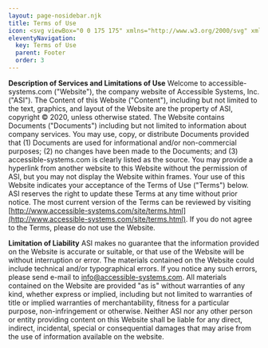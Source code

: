 ```yaml
---
layout: page-nosidebar.njk
title: Terms of Use
icon: <svg viewBox="0 0 175 175" xmlns="http://www.w3.org/2000/svg" xmlns:xlink="http://www.w3.org/1999/xlink"><clipPath id="a"><circle cx="87.5" cy="87.5" r="87.5"/></clipPath><circle cx="87.5" cy="87.5" fill="#ff6c88" r="87.5"/><g clip-path="url(#a)"><path d="m54.27 130.98 65.01 65.01 81.46-81.45-70.48-70.48-51.07 3.15 12.51 12.51h-12.51l-12.32-12.32-14.85 14.85 14.68 14.69-16.94 16.95 19.21 19.21z" fill="#f6589b" opacity=".5"/></g><g fill="#fff"><path d="m64.79 45-10.52 10.47-4.12-4.12a3.19 3.19 0 0 0 -4.52 4.51l6.37 6.39a3.15 3.15 0 0 0 2.25.94 3.19 3.19 0 0 0 2.27-.94l12.79-12.78a3.2 3.2 0 0 0 -4.52-4.47z"/><path d="m79.19 47.21a3.2 3.2 0 0 0 3.2 3.2h44.72a3.2 3.2 0 1 0 0-6.39h-44.72a3.19 3.19 0 0 0 -3.2 3.19z"/><path d="m82.39 63.19h31.94a3.2 3.2 0 1 0 0-6.39h-31.94a3.2 3.2 0 1 0 0 6.39z"/><path d="m64.79 78.85-10.52 10.52-4.12-4.13a3.2 3.2 0 0 0 -4.52 4.52l6.37 6.39a3.18 3.18 0 0 0 2.25.93 3.23 3.23 0 0 0 2.27-.93l12.79-12.78a3.2 3.2 0 1 0 -4.52-4.52z"/><path d="m79.19 81.11a3.2 3.2 0 0 0 3.2 3.2h44.72a3.2 3.2 0 1 0 0-6.39h-44.72a3.19 3.19 0 0 0 -3.2 3.19z"/><path d="m82.39 97.08h31.94a3.2 3.2 0 1 0 0-6.39h-31.94a3.2 3.2 0 1 0 0 6.39z"/><path d="m64.79 112.75-10.52 10.52-4.12-4.13a3.2 3.2 0 0 0 -4.52 4.52l6.37 6.39a3.18 3.18 0 0 0 2.25.93 3.23 3.23 0 0 0 2.27-.93l12.77-12.78a3.2 3.2 0 1 0 -4.52-4.52z"/><path d="m79.19 115a3.19 3.19 0 0 0 3.2 3.19h44.72a3.2 3.2 0 1 0 0-6.39h-44.72a3.2 3.2 0 0 0 -3.2 3.2z"/><path d="m82.39 131h31.94a3.2 3.2 0 1 0 0-6.39h-31.94a3.2 3.2 0 1 0 0 6.39z"/></g></svg>
eleventyNavigation:
  key: Terms of Use
  parent: Footer
  order: 3
---
```


**Description of Services and Limitations of Use**
Welcome to accessible-systems.com ("Website"), the company website of Accessible Systems, Inc. ("ASI"). The Content of this Website ("Content"), including but not limited to the text, graphics, and layout of the Website are the property of ASI, copyright © 2020, unless otherwise stated. The Website contains Documents ("Documents") including but not limited to information about company services. You may use, copy, or distribute Documents provided that (1) Documents are used for informational and/or non-commercial purposes; (2) no changes have been made to the Documents; and (3) accessible-systems.com is clearly listed as the source. You may provide a hyperlink from another website to this Website without the permission of ASI, but you may not display the Website within frames. Your use of this Website indicates your acceptance of the Terms of Use ("Terms") below. ASI reserves the right to update these Terms at any time without prior notice. The most current version of the Terms can be reviewed by visiting [http://www.accessible-systems.com/site/terms.html](http://www.accessible-systems.com/site/terms.html). If you do not agree to the Terms, please do not use the Website.

**Limitation of Liability**
ASI makes no guarantee that the information provided on the Website is accurate or suitable, or that use of the Website will be without interruption or error. The materials contained on the Website could include technical and/or typographical errors. If you notice any such errors, please send e-mail to info@accessible-systems.com. All materials contained on the Website are provided "as is" without warranties of any kind, whether express or implied, including but not limited to warranties of title or implied warranties of merchantability, fitness for a particular purpose, non-infringement or otherwise. Neither ASI nor any other person or entity providing content on this Website shall be liable for any direct, indirect, incidental, special or consequential damages that may arise from the use of information available on the website.

